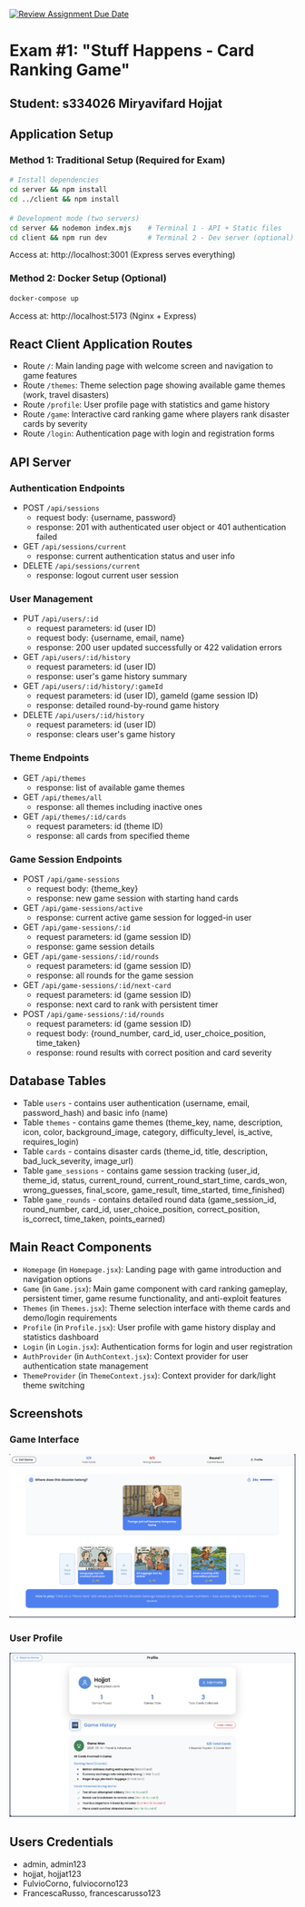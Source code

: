 [![Review Assignment Due Date](https://classroom.github.com/assets/deadline-readme-button-22041afd0340ce965d47ae6ef1cefeee28c7c493a6346c4f15d667ab976d596c.svg)](https://classroom.github.com/a/ArqHNgsV)
# Exam #1: "Stuff Happens - Card Ranking Game"
## Student: s334026 Miryavifard Hojjat

## Application Setup

### Method 1: Traditional Setup (Required for Exam)
```bash
# Install dependencies
cd server && npm install
cd ../client && npm install

# Development mode (two servers)
cd server && nodemon index.mjs    # Terminal 1 - API + Static files
cd client && npm run dev          # Terminal 2 - Dev server (optional)
```
Access at: http://localhost:3001 (Express serves everything)

### Method 2: Docker Setup (Optional)
```bash
docker-compose up
```
Access at: http://localhost:5173 (Nginx + Express)

## React Client Application Routes

- Route `/`: Main landing page with welcome screen and navigation to game features
- Route `/themes`: Theme selection page showing available game themes (work, travel disasters)
- Route `/profile`: User profile page with statistics and game history
- Route `/game`: Interactive card ranking game where players rank disaster cards by severity
- Route `/login`: Authentication page with login and registration forms

## API Server

### Authentication Endpoints
- POST `/api/sessions`
  - request body: {username, password}
  - response: 201 with authenticated user object or 401 authentication failed
- GET `/api/sessions/current`
  - response: current authentication status and user info
- DELETE `/api/sessions/current`
  - response: logout current user session

### User Management
- PUT `/api/users/:id`
  - request parameters: id (user ID)
  - request body: {username, email, name}
  - response: 200 user updated successfully or 422 validation errors
- GET `/api/users/:id/history`
  - request parameters: id (user ID)
  - response: user's game history summary
- GET `/api/users/:id/history/:gameId`
  - request parameters: id (user ID), gameId (game session ID)
  - response: detailed round-by-round game history
- DELETE `/api/users/:id/history`
  - request parameters: id (user ID)
  - response: clears user's game history

### Theme Endpoints
- GET `/api/themes`
  - response: list of available game themes
- GET `/api/themes/all`
  - response: all themes including inactive ones
- GET `/api/themes/:id/cards`
  - request parameters: id (theme ID)
  - response: all cards from specified theme

### Game Session Endpoints
- POST `/api/game-sessions`
  - request body: {theme_key}
  - response: new game session with starting hand cards
- GET `/api/game-sessions/active`
  - response: current active game session for logged-in user
- GET `/api/game-sessions/:id`
  - request parameters: id (game session ID)
  - response: game session details
- GET `/api/game-sessions/:id/rounds`
  - request parameters: id (game session ID)
  - response: all rounds for the game session
- GET `/api/game-sessions/:id/next-card`
  - request parameters: id (game session ID)
  - response: next card to rank with persistent timer
- POST `/api/game-sessions/:id/rounds`
  - request parameters: id (game session ID)
  - request body: {round_number, card_id, user_choice_position, time_taken}
  - response: round results with correct position and card severity

## Database Tables

- Table `users` - contains user authentication (username, email, password_hash) and basic info (name)
- Table `themes` - contains game themes (theme_key, name, description, icon, color, background_image, category, difficulty_level, is_active, requires_login)
- Table `cards` - contains disaster cards (theme_id, title, description, bad_luck_severity, image_url)
- Table `game_sessions` - contains game session tracking (user_id, theme_id, status, current_round, current_round_start_time, cards_won, wrong_guesses, final_score, game_result, time_started, time_finished)
- Table `game_rounds` - contains detailed round data (game_session_id, round_number, card_id, user_choice_position, correct_position, is_correct, time_taken, points_earned)

## Main React Components

- `Homepage` (in `Homepage.jsx`): Landing page with game introduction and navigation options
- `Game` (in `Game.jsx`): Main game component with card ranking gameplay, persistent timer, game resume functionality, and anti-exploit features
- `Themes` (in `Themes.jsx`): Theme selection interface with theme cards and demo/login requirements
- `Profile` (in `Profile.jsx`): User profile with game history display and statistics dashboard
- `Login` (in `Login.jsx`): Authentication forms for login and user registration
- `AuthProvider` (in `AuthContext.jsx`): Context provider for user authentication state management
- `ThemeProvider` (in `ThemeContext.jsx`): Context provider for dark/light theme switching

## Screenshots

### Game Interface
![Game Interface](./client/public/screenshots/game.png)


### User Profile
![User Profile](./client/public/screenshots/profile.png)



## Users Credentials

- admin, admin123 
- hojjat, hojjat123 
- FulvioCorno, fulviocorno123 
- FrancescaRusso, francescarusso123 
